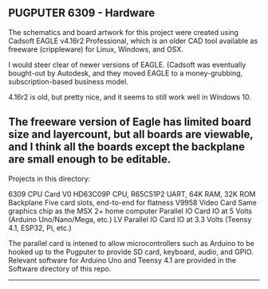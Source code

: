 PUGPUTER 6309 - Hardware
-------------------------------------------------------------------------------
The schematics and board artwork for this project were created using
Cadsoft EAGLE v4.16r2 Professional, which is an older CAD tool available as
freeware (crippleware) for Linux, Windows, and OSX.

I would steer clear of newer versions of EAGLE. (Cadsoft was eventually 
bought-out by Autodesk, and they moved EAGLE to a money-grubbing, 
subscription-based business model. 

4.16r2 is old, but pretty nice, and it seems to still work well in Windows 10.

The freeware version of Eagle has limited board size and layercount, but all
boards are viewable, and I think all the boards except the backplane are small
enough to be editable.
-------------------------------------------------------------------------------

Projects in this directory:

6309 CPU Card V0 		HD63C09P CPU, R65C51P2 UART, 64K RAM, 32K ROM
Backplane 				Five card slots, end-to-end for flatness
V9958 Video Card 		Same graphics chip as the MSX 2+ home computer
Parallel IO Card        IO at 5 Volts (Arduino Uno/Nano/Mega, etc.)
LV Parallel IO Card 	IO at 3.3 Volts (Teensy 4.1, ESP32, Pi, etc.)

The parallel card is intened to allow microcontrollers such as Arduino to 
be hooked up to the Pugputer to provide SD card, keyboard, audio, and GPIO.
Relevant software for Arduino Uno and Teensy 4.1 are provided in the Software
directory of this repo.

-------------------------------------------------------------------------------
